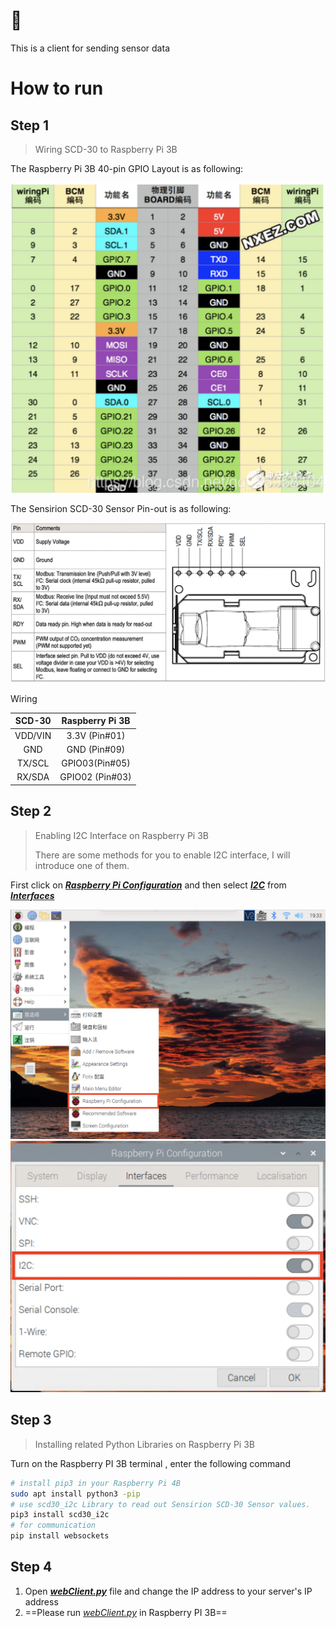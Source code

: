 # 🚀

This is a client for sending sensor data



# How to run

## Step 1

> Wiring SCD-30 to Raspberry Pi 3B

The Raspberry Pi 3B 40-pin GPIO Layout is as following:

<img src="README.assets/GPIO引脚.png" alt="GPIO引脚" style="zoom:50%;" />

The Sensirion SCD-30 Sensor Pin-out is as following:

![SCD30](README.assets/SCD30.png)

Wiring

| SCD-30  | Raspberry Pi 3B |
| :-----: | :-------------: |
| VDD/VIN |  3.3V (Pin#01)  |
|   GND   |  GND (Pin#09)   |
| TX/SCL  | GPIO03(Pin#05)  |
| RX/SDA  | GPIO02 (Pin#03) |

## Step 2

> Enabling I2C Interface on Raspberry Pi 3B
>
> There are some methods for you to enable I2C interface, I will introduce one of them.

First click on **<u>*Raspberry Pi Configuration*</u>** and then select <u>***I2C***</u> from <u>***Interfaces***</u>

<img src="README.assets/截屏2022-06-02 19.33.15.png" alt="截屏2022-06-02 19.33.15" style="zoom:50%;" />

<img src="README.assets/截屏2022-06-02 19.33.51.png" alt="截屏2022-06-02 19.33.51" style="zoom:50%;" />

## Step 3

> Installing related Python Libraries on Raspberry Pi 3B

Turn on the Raspberry PI 3B terminal , enter the following command

```bash
# install pip3 in your Raspberry Pi 4B
sudo apt install python3 -pip
# use scd30_i2c Library to read out Sensirion SCD-30 Sensor values.
pip3 install scd30_i2c
# for communication
pip install websockets
```

## Step 4

1. Open  <u>***webClient.py***</u>  file and change the IP address to your server's IP address
2. ==Please run <u>*webClient.py*</u> in Raspberry PI 3B==